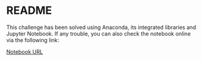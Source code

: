 # README

This challenge has been solved using Anaconda, its integrated libraries and Jupyter Notebook.
If any trouble, you can also check the notebook online via the following link:

[Notebook URL](https://d3c2p93ws3fw6d.cloudfront.net/index.html)